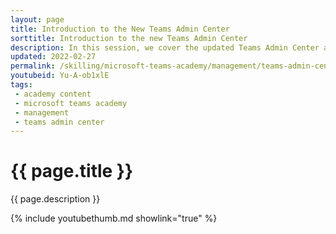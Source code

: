 ```yaml
---
layout: page
title: Introduction to the New Teams Admin Center
sorttitle: Introduction to the new Teams Admin Center
description: In this session, we cover the updated Teams Admin Center and how to navigate to the different portions of Teams configuration. 
updated: 2022-02-27
permalink: /skilling/microsoft-teams-academy/management/teams-admin-center
youtubeid: Yu-A-ob1xlE
tags: 
 - academy content
 - microsoft teams academy
 - management
 - teams admin center
---
```


# {{ page.title }}

{{ page.description }}

{% include youtubethumb.md showlink="true" %}